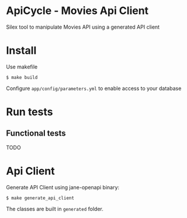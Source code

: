 ApiCycle - Movies Api Client
============================

Silex tool to manipulate Movies API using a generated API client

# Install

Use makefile

```
$ make build
```

Configure `app/config/parameters.yml` to enable access to your database

# Run tests

## Functional tests

TODO

# Api Client

Generate API Client using jane-openapi binary:

```
$ make generate_api_client
```

The classes are built in `generated` folder.